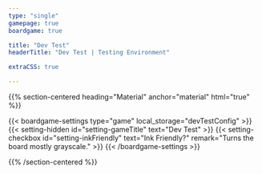 ```yaml
---
type: "single"
gamepage: true
boardgame: true

title: "Dev Test"
headerTitle: "Dev Test | Testing Environment"

extraCSS: true

---
```


{{% section-centered heading="Material" anchor="material" html="true" %}}

{{< boardgame-settings type="game" local_storage="devTestConfig" >}}
	{{< setting-hidden id="setting-gameTitle" text="Dev Test" >}}
  {{< setting-checkbox id="setting-inkFriendly" text="Ink Friendly?" remark="Turns the board mostly grayscale." >}}
{{< /boardgame-settings >}}

{{% /section-centered %}}